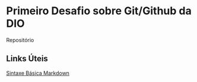# Primeiro Desafio sobre Git/Github da DIO
Repositório

## Links Úteis
[Sintaxe Básica Markdown](https://www.markdownguide.org/basic-syntax)
